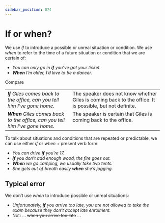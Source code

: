 ```yaml
---
sidebar_position: 074
---
```


# If or when?

We use *if* to introduce a possible or unreal situation or condition. We use *when* to refer to the time of a future situation or condition that we are certain of:

- *You can only go in **if** you’ve got your ticket.*
- ***When*** *I’m older, I’d love to be a dancer.*

Compare

<table><tbody><tr valign="top"><td><b><i>If</i></b><i> Giles comes back to the office, can you tell him I’ve gone home.</i></td><td>The speaker does not know whether Giles is coming back to the office. It is possible, but not definite.</td></tr><tr valign="top"><td><b><i>When</i></b><i> Giles comes back to the office, can you tell him I’ve gone home.</i></td><td>The speaker is certain that Giles is coming back to the office.</td></tr></tbody></table>

To talk about situations and conditions that are repeated or predictable, we can use either *if* or *when* + present verb form:

- *You can drive **if** you’re 17.*
- ***If*** *you don’t add enough wood, the fire goes out.*
- ***When*** *we go camping, we usually take two tents.*
- *She gets out of breath easily **when** she’s jogging.*

## Typical error

We don’t use *when* to introduce possible or unreal situations:

- *Unfortunately, **if** you arrive too late, you are not allowed to take the exam because they don’t accept late enrolment.*
- Not: … ~~when you arrive too late~~ …
